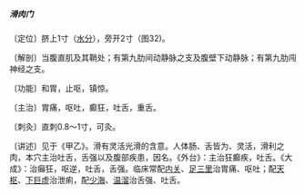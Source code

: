 ##### 滑肉门

〔定位〕脐上1寸（[水分](https://www.gmzyjc.com/read/zjs/zjs3.2.1-0.1.1.3.8.md)），旁开2寸（图32)。

〔解剖〕当腹直肌及其鞘处；有第九肋间动静脉之支及腹壁下动静脉；有第九肋闯神经之支。

〔功能〕和胃，止呕，镇惊。

〔主治〕胃痛，呕吐，癫狂，吐舌，重舌。

〔刺灸〕直刺0.8〜1寸，可灸。

〔讲述〕见于《甲乙》。滑有灵活光滑的含意。人体肠、舌皆为、灵活，滑利之肉，本穴主治吐舌，舌强以及腹部疾患，因名。《外台》：主治狂癫疾，吐舌。《大成》：治癲狂，呕逆，吐舌，舌强。临床常配[内关](https://www.gmzyjc.com/read/zjs/zjs3.1.9-12-0.0.1.3.6.md)、[足三里](https://www.gmzyjc.com/read/zjs/zjs3.1.1-3-0.1.3.3.36.md)治胃痛、呕吐；配[天枢](https://www.gmzyjc.com/read/zjs/zjs3.1.1-3-0.1.3.3.25.md)、[下巨虚](https://www.gmzyjc.com/read/zjs/zjs3.1.1-3-0.1.3.3.39.md)治泄痢，配[少海](https://www.gmzyjc.com/read/zjs/zjs3.1.4-6-0.0.2.3.3.md)、[温溜](https://www.gmzyjc.com/read/zjs/zjs3.1.1-3-0.1.2.3.7.md)治舌强、吐舌。
